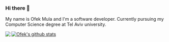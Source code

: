 ### Hi there 👋

My name is Ofek Mula and I'm a software developer.
Currently pursuing my Computer Science degree at Tel Aviv university.

[![Ofek's github stats](https://github-readme-stats.vercel.app/api?username=ofekMula)](https://github.com/anuraghazra/github-readme-stats)
<img align="left" src="https://github-readme-stats.vercel.app/api/top-langs/?username=ofekMula&theme=<THEME_NAME>" />


<!--
**ofekMula/ofekMula** is a ✨ _special_ ✨ repository because its `README.md` (this file) appears on your GitHub profile.


